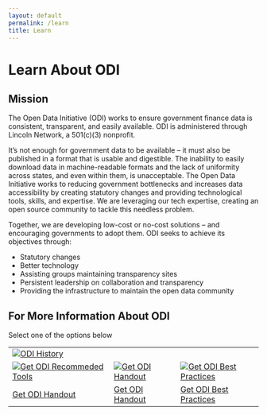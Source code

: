 ```yaml
---
layout: default
permalink: /learn
title: Learn
---
```


# Learn About ODI

## Mission
The Open Data Initiative (ODI) works to ensure government finance data is consistent, transparent, and easily available.
ODI is administered through Lincoln Network, a 501(c)(3) nonprofit.

It’s not enough for government data to be available – it must also be published in a format that is usable and digestible. 
The inability to easily download data in machine-readable formats and the lack of uniformity across states, and even within 
them, is unacceptable. The Open Data Initiative works to reducing government bottlenecks and increases data accessibility by 
creating statutory changes and providing technological tools, skills, and expertise. We are leveraging our tech expertise, 
creating an open source community to tackle this needless problem.

Together, we are developing low-cost or no-cost solutions – and encouraging governments to adopt them.
ODI seeks to achieve its objectives through:

* Statutory changes
* Better technology
* Assisting groups maintaining transparency sites
* Persistent leadership on collaboration and transparency
* Providing the infrastructure to maintain the open data community

## For More Information About ODI
Select one of the options below
<table align="center">
	<tr>	
		<td><a href="{{ site.baseurl }}/history"><img src="{{'/assets/img/odi_history.png'}}" alt="ODI History"></a></td>
	</tr>
	<tr>
		<td><a href="{{ site.baseurl }}/assets/doc/ODI_Recommended_Tools.pdf"><img src="{{ site.baseurl }}/assets/img/odi_recommended_tools.png" alt="Get ODI Recommeded Tools"></a></td>
		<td><a href="{{ site.baseurl }}/assets/doc/ODI_Handout.pdf"><img src="{{ site.baseurl }}/assets/img/odi_handout.png" alt="Get ODI Handout"></a></td>
		<td><a href="https://docs.google.com/document/d/1uxA13a4KekaF5h9NYhheO2AefRPaHbeThd_EHvqL1u0/edit?usp=sharing"><img src="{{ site.baseurl }}/assets/img/odi_best_practices.png" alt="Get ODI Best Practices"></a></td>
	</tr>
	<tr>
		<td><a href="{{ site.baseurl }}/assets/doc/ODI_Handout.pdf">Get ODI Handout</a></td>
		<td><a href="{{ site.baseurl }}/assets/doc/ODI_Handout.pdf">Get ODI Handout</a></td>
		<td><a href="https://docs.google.com/document/d/1uxA13a4KekaF5h9NYhheO2AefRPaHbeThd_EHvqL1u0/edit?usp=sharing">Get ODI Best Practices</a</td>
	</tr>
</table>

